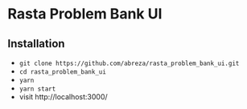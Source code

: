 # Rasta Problem Bank UI

## Installation

* `git clone https://github.com/abreza/rasta_problem_bank_ui.git`
* `cd rasta_problem_bank_ui`
* `yarn`
* `yarn start`
* visit http://localhost:3000/
